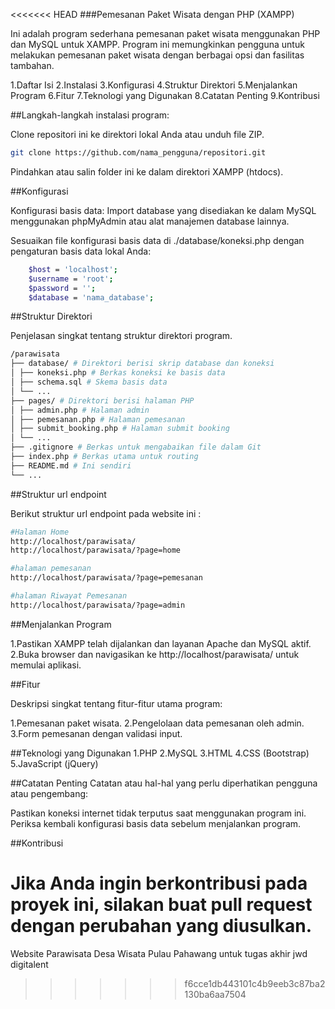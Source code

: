 <<<<<<< HEAD
###Pemesanan Paket Wisata dengan PHP (XAMPP)

Ini adalah program sederhana pemesanan paket wisata menggunakan PHP dan MySQL untuk XAMPP. Program ini memungkinkan pengguna untuk melakukan pemesanan paket wisata dengan berbagai opsi dan fasilitas tambahan.

1.Daftar Isi
2.Instalasi
3.Konfigurasi
4.Struktur Direktori
5.Menjalankan Program
6.Fitur
7.Teknologi yang Digunakan
8.Catatan Penting
9.Kontribusi

##Langkah-langkah instalasi program:

Clone repositori ini ke direktori lokal Anda atau unduh file ZIP.

```sh
git clone https://github.com/nama_pengguna/repositori.git
```

Pindahkan atau salin folder ini ke dalam direktori XAMPP (htdocs).

##Konfigurasi

Konfigurasi basis data:
Import database yang disediakan ke dalam MySQL menggunakan phpMyAdmin atau alat manajemen database lainnya.

Sesuaikan file konfigurasi basis data di ./database/koneksi.php dengan pengaturan basis data lokal Anda:

```sh
    $host = 'localhost';
    $username = 'root';
    $password = '';
    $database = 'nama_database';
```

##Struktur Direktori

Penjelasan singkat tentang struktur direktori program.

```sh
/parawisata
├── database/ # Direktori berisi skrip database dan koneksi
│ ├── koneksi.php # Berkas koneksi ke basis data
│ ├── schema.sql # Skema basis data
│ └── ...
├── pages/ # Direktori berisi halaman PHP
│ ├── admin.php # Halaman admin
│ ├── pemesanan.php # Halaman pemesanan
│ ├── submit_booking.php # Halaman submit booking
│ └── ...
├── .gitignore # Berkas untuk mengabaikan file dalam Git
├── index.php # Berkas utama untuk routing
├── README.md # Ini sendiri
└── ...
```

##Struktur url endpoint

Berikut struktur url endpoint pada website ini :

```sh
#Halaman Home
http://localhost/parawisata/
http://localhost/parawisata/?page=home

#halaman pemesanan
http://localhost/parawisata/?page=pemesanan

#halaman Riwayat Pemesanan
http://localhost/parawisata/?page=admin
```

##Menjalankan Program

1.Pastikan XAMPP telah dijalankan dan layanan Apache dan MySQL aktif.
2.Buka browser dan navigasikan ke http://localhost/parawisata/ untuk memulai aplikasi.

##Fitur

Deskripsi singkat tentang fitur-fitur utama program:

1.Pemesanan paket wisata.
2.Pengelolaan data pemesanan oleh admin.
3.Form pemesanan dengan validasi input.

##Teknologi yang Digunakan
1.PHP
2.MySQL
3.HTML
4.CSS (Bootstrap)
5.JavaScript (jQuery)

##Catatan Penting
Catatan atau hal-hal yang perlu diperhatikan pengguna atau pengembang:

Pastikan koneksi internet tidak terputus saat menggunakan program ini.
Periksa kembali konfigurasi basis data sebelum menjalankan program.

##Kontribusi

Jika Anda ingin berkontribusi pada proyek ini, silakan buat pull request dengan perubahan yang diusulkan.
=======
Website Parawisata Desa Wisata Pulau Pahawang untuk tugas akhir jwd digitalent
>>>>>>> f6cce1db443101c4b9eeb3c87ba2130ba6aa7504
